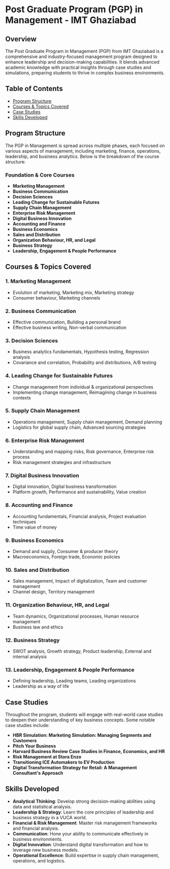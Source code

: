 # Post Graduate Program (PGP) in Management - IMT Ghaziabad

## Overview
The Post Graduate Program in Management (PGP) from IMT Ghaziabad is a comprehensive and industry-focused management program designed to enhance leadership and decision-making capabilities. It blends advanced academic knowledge with practical insights through case studies and simulations, preparing students to thrive in complex business environments.

## Table of Contents
- [Program Structure](#program-structure)
- [Courses & Topics Covered](#courses--topics-covered)
- [Case Studies](#case-studies)
- [Skills Developed](#skills-developed)


## Program Structure
The PGP in Management is spread across multiple phases, each focused on various aspects of management, including marketing, finance, operations, leadership, and business analytics. Below is the breakdown of the course structure:

### Foundation & Core Courses
- **Marketing Management**
- **Business Communication**
- **Decision Sciences**
- **Leading Change for Sustainable Futures**
- **Supply Chain Management**
- **Enterprise Risk Management**
- **Digital Business Innovation**
- **Accounting and Finance**
- **Business Economics**
- **Sales and Distribution**
- **Organization Behaviour, HR, and Legal**
- **Business Strategy**
- **Leadership, Engagement & People Performance**

## Courses & Topics Covered

### 1. **Marketing Management**
- Evolution of marketing, Marketing mix, Marketing strategy
- Consumer behaviour, Marketing channels

### 2. **Business Communication**
- Effective communication, Building a personal brand
- Effective business writing, Non-verbal communication

### 3. **Decision Sciences**
- Business analytics fundamentals, Hypothesis testing, Regression analysis
- Covariance and correlation, Probability and distributions, A/B testing

### 4. **Leading Change for Sustainable Futures**
- Change management from individual & organizational perspectives
- Implementing change management, Reimagining change in business contexts

### 5. **Supply Chain Management**
- Operations management, Supply chain management, Demand planning
- Logistics for global supply chain, Advanced sourcing strategies

### 6. **Enterprise Risk Management**
- Understanding and mapping risks, Risk governance, Enterprise risk process
- Risk management strategies and infrastructure

### 7. **Digital Business Innovation**
- Digital innovation, Digital business transformation
- Platform growth, Performance and sustainability, Value creation

### 8. **Accounting and Finance**
- Accounting fundamentals, Financial analysis, Project evaluation techniques
- Time value of money

### 9. **Business Economics**
- Demand and supply, Consumer & producer theory
- Macroeconomics, Foreign trade, Economic policies

### 10. **Sales and Distribution**
- Sales management, Impact of digitalization, Team and customer management
- Channel design, Territory management

### 11. **Organization Behaviour, HR, and Legal**
- Team dynamics, Organizational processes, Human resource management
- Business law and ethics

### 12. **Business Strategy**
- SWOT analysis, Growth strategy, Product leadership, External and internal analysis

### 13. **Leadership, Engagement & People Performance**
- Defining leadership, Leading teams, Leading organizations
- Leadership as a way of life

## Case Studies
Throughout the program, students will engage with real-world case studies to deepen their understanding of key business concepts. Some notable case studies include:
- **HBR Simulation: Marketing Simulation: Managing Segments and Customers**
- **Pitch Your Business**
- **Harvard Business Review Case Studies in Finance, Economics, and HR**
- **Risk Management at Stora Enzo**
- **Transitioning ICE Automakers to EV Production**
- **Digital Transformation Strategy for Retail: A Management Consultant's Approach**

## Skills Developed
- **Analytical Thinking**: Develop strong decision-making abilities using data and statistical analysis.
- **Leadership & Strategy**: Learn the core principles of leadership and business strategy in a VUCA world.
- **Financial & Risk Management**: Master risk management frameworks and financial analysis.
- **Communication**: Hone your ability to communicate effectively in business environments.
- **Digital Innovation**: Understand digital transformation and how to leverage new business models.
- **Operational Excellence**: Build expertise in supply chain management, operations, and logistics.

